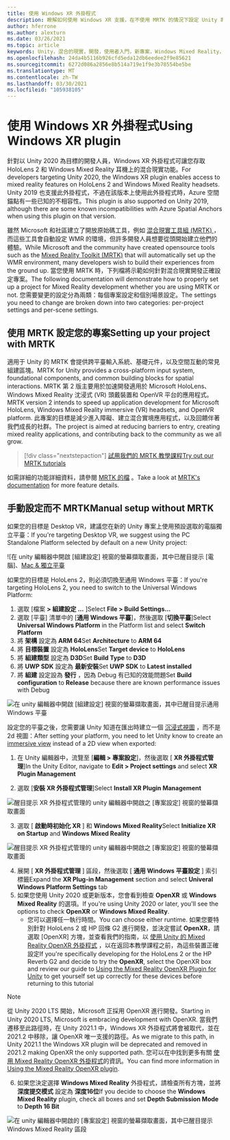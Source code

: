```yaml
---
title: 使用 Windows XR 外掛程式
description: 瞭解如何使用 Windows XR 支援，在不使用 MRTK 的情況下設定 Unity 專案。
author: hferrone
ms.author: alexturn
ms.date: 03/26/2021
ms.topic: article
keywords: Unity，混合的現實，開發，使用者入門，新專案，Windows Mixed Reality，UWP，XR，效能，舊版，mrtk，Windows
ms.openlocfilehash: 24da4b5116b926cfd5eda12db6eedee2f9e85621
ms.sourcegitcommit: 6272d086a2856e8b514a719e1f9e3b78554be5be
ms.translationtype: MT
ms.contentlocale: zh-TW
ms.lasthandoff: 03/30/2021
ms.locfileid: "105938105"
---
```

# <a name="using-windows-xr-plugin"></a><span data-ttu-id="1f77e-104">使用 Windows XR 外掛程式</span><span class="sxs-lookup"><span data-stu-id="1f77e-104">Using Windows XR plugin</span></span>

<span data-ttu-id="1f77e-105">針對以 Unity 2020 為目標的開發人員，Windows XR 外掛程式可讓您存取 HoloLens 2 和 Windows Mixed Reality 耳機上的混合現實功能。</span><span class="sxs-lookup"><span data-stu-id="1f77e-105">For developers targeting Unity 2020, the Windows XR plugin enables access to mixed reality features on HoloLens 2 and Windows Mixed Reality headsets.</span></span>  <span data-ttu-id="1f77e-106">Unity 2019 也支援此外掛程式，不過在該版本上使用此外掛程式時，Azure 空間錨點有一些已知的不相容性。</span><span class="sxs-lookup"><span data-stu-id="1f77e-106">This plugin is also supported on Unity 2019, although there are some known incompatibilities with Azure Spatial Anchors when using this plugin on that version.</span></span>

<span data-ttu-id="1f77e-107">雖然 Microsoft 和社區建立了開放原始碼工具，例如 [混合現實工具組 (MRTK) ](https://microsoft.github.io/MixedRealityToolkit-Unity/Documentation/Installation.html) ，而這些工具會自動設定 WMR 的環境，但許多開發人員想要從頭開始建立他們的體驗。</span><span class="sxs-lookup"><span data-stu-id="1f77e-107">While Microsoft and the community have created opensource tools such as the [Mixed Reality Toolkit (MRTK)](https://microsoft.github.io/MixedRealityToolkit-Unity/Documentation/Installation.html) that will automatically set up the WMR environment, many developers wish to build their experiences from the ground up.</span></span>  <span data-ttu-id="1f77e-108">當您使用 MRTK 時，下列檔將示範如何針對混合現實開發正確設定專案。</span><span class="sxs-lookup"><span data-stu-id="1f77e-108">The following documentation will demonstrate how to properly set up a project for Mixed Reality development whether you are using MRTK or not.</span></span>  <span data-ttu-id="1f77e-109">您需要變更的設定分為兩類：每個專案設定和個別場景設定。</span><span class="sxs-lookup"><span data-stu-id="1f77e-109">The settings you need to change are broken down into two categories: per-project settings and per-scene settings.</span></span>

## <a name="setting-up-your-project-with-mrtk"></a><span data-ttu-id="1f77e-110">使用 MRTK 設定您的專案</span><span class="sxs-lookup"><span data-stu-id="1f77e-110">Setting up your project with MRTK</span></span>

<span data-ttu-id="1f77e-111">適用于 Unity 的 MRTK 會提供跨平臺輸入系統、基礎元件，以及空間互動的常見組建區塊。</span><span class="sxs-lookup"><span data-stu-id="1f77e-111">MRTK for Unity provides a cross-platform input system, foundational components, and common building blocks for spatial interactions.</span></span> <span data-ttu-id="1f77e-112">MRTK 第 2 版主要用於加速開發適用於 Microsoft HoloLens、Windows Mixed Reality 沈浸式 (VR) 頭戴裝置和 OpenVR 平台的應用程式。</span><span class="sxs-lookup"><span data-stu-id="1f77e-112">MRTK version 2 intends to speed up application development for Microsoft HoloLens, Windows Mixed Reality immersive (VR) headsets, and OpenVR platform.</span></span> <span data-ttu-id="1f77e-113">此專案的目標是減少進入障礙、建立混合實境應用程式，以及回饋伴著我們成長的社群。</span><span class="sxs-lookup"><span data-stu-id="1f77e-113">The project is aimed at reducing barriers to entry, creating mixed reality applications, and contributing back to the community as we all grow.</span></span>

> [!div class="nextstepaction"]
> [<span data-ttu-id="1f77e-114">試用我們的 MRTK 教學課程</span><span class="sxs-lookup"><span data-stu-id="1f77e-114">Try out our MRTK tutorials</span></span>](tutorials/mr-learning-base-01.md)

<span data-ttu-id="1f77e-115">如需詳細的功能詳細資料，請參閱 [MRTK 的檔](/windows/mixed-reality/mrtk-unity) 。</span><span class="sxs-lookup"><span data-stu-id="1f77e-115">Take a look at [MRTK's documentation](/windows/mixed-reality/mrtk-unity) for more feature details.</span></span>

## <a name="manual-setup-without-mrtk"></a><span data-ttu-id="1f77e-116">手動設定而不 MRTK</span><span class="sxs-lookup"><span data-stu-id="1f77e-116">Manual setup without MRTK</span></span>

<span data-ttu-id="1f77e-117">如果您的目標是 Desktop VR，建議您在新的 Unity 專案上使用預設選取的電腦獨立平臺：</span><span class="sxs-lookup"><span data-stu-id="1f77e-117">If you're targeting Desktop VR, we suggest using the PC Standalone Platform selected by default on a new Unity project:</span></span>

![在 unity 編輯器中開啟 [組建設定] 視窗的螢幕擷取畫面，其中已醒目提示 [電腦]、[Mac & 獨立平臺](images/wmr-config-img-3.png)

<span data-ttu-id="1f77e-119">如果您的目標是 HoloLens 2，則必須切換至通用 Windows 平臺：</span><span class="sxs-lookup"><span data-stu-id="1f77e-119">If you're targeting HoloLens 2, you need to switch to the Universal Windows Platform:</span></span>

1.  <span data-ttu-id="1f77e-120">選取 [檔案 **> 組建設定 ...** ]</span><span class="sxs-lookup"><span data-stu-id="1f77e-120">Select **File > Build Settings...**</span></span>
2.  <span data-ttu-id="1f77e-121">選取 [平臺] 清單中的 [**通用 Windows 平臺**]，然後選取 [**切換平臺**]</span><span class="sxs-lookup"><span data-stu-id="1f77e-121">Select **Universal Windows Platform** in the Platform list and select **Switch Platform**</span></span>
3.  <span data-ttu-id="1f77e-122">將 **架構** 設定為 **ARM 64**</span><span class="sxs-lookup"><span data-stu-id="1f77e-122">Set **Architecture** to **ARM 64**</span></span>
4.  <span data-ttu-id="1f77e-123">將 **目標裝置** 設定為 **HoloLens**</span><span class="sxs-lookup"><span data-stu-id="1f77e-123">Set **Target device** to **HoloLens**</span></span>
5.  <span data-ttu-id="1f77e-124">將 **組建類型** 設定為 **D3D**</span><span class="sxs-lookup"><span data-stu-id="1f77e-124">Set **Build Type** to **D3D**</span></span>
6.  <span data-ttu-id="1f77e-125">將 **UWP SDK** 設定為 **最新安裝**</span><span class="sxs-lookup"><span data-stu-id="1f77e-125">Set **UWP SDK** to **Latest installed**</span></span>
7.  <span data-ttu-id="1f77e-126">將 **組建** 設定設為 **發行** ，因為 Debug 有已知的效能問題</span><span class="sxs-lookup"><span data-stu-id="1f77e-126">Set **Build configuration** to **Release** because there are known performance issues with Debug</span></span>

![在 unity 編輯器中開啟 [組建設定] 視窗的螢幕擷取畫面，其中已醒目提示通用 Windows 平臺](images/wmr-config-img-4.png)

<span data-ttu-id="1f77e-128">設定您的平臺之後，您需要讓 Unity 知道在匯出時建立一個 [沉浸式視圖](../../design/app-views.md) ，而不是2d 視圖：</span><span class="sxs-lookup"><span data-stu-id="1f77e-128">After setting your platform, you need to let Unity know to create an [immersive view](../../design/app-views.md) instead of a 2D view when exported:</span></span>

1. <span data-ttu-id="1f77e-129">在 Unity 編輯器中，流覽至 [**編輯 > 專案設定**]，然後選取 [ **XR 外掛程式管理**]</span><span class="sxs-lookup"><span data-stu-id="1f77e-129">In the Unity Editor, navigate to **Edit > Project settings** and select **XR Plugin Management**</span></span>

2. <span data-ttu-id="1f77e-130">選取 [**安裝 XR 外掛程式管理**]</span><span class="sxs-lookup"><span data-stu-id="1f77e-130">Select **Install XR Plugin Management**</span></span>

![醒目提示 XR 外掛程式管理的 unity 編輯器中開啟之 [專案設定] 視窗的螢幕擷取畫面](images/wmr-config-img-5.png)

3. <span data-ttu-id="1f77e-132">選取 [ **啟動時初始化 XR** ] 和 **Windows Mixed Reality**</span><span class="sxs-lookup"><span data-stu-id="1f77e-132">Select **Initialize XR on Startup** and **Windows Mixed Reality**</span></span>

![醒目提示 XR 外掛程式管理的 unity 編輯器中開啟之 [專案設定] 視窗的螢幕擷取畫面](images/wmr-config-img-7.png)

4. <span data-ttu-id="1f77e-134">展開 [ **XR 外掛程式管理** ] 區段，然後選取 [ **通用 Windows 平臺設定** ] 索引標籤</span><span class="sxs-lookup"><span data-stu-id="1f77e-134">Expand the **XR Plug-in Management** section and select **Univeral Windows Platform Settings** tab</span></span>
5. <span data-ttu-id="1f77e-135">如果您使用 Unity 2020 或更新版本，您會看到檢查 **OpenXR** 或 **Windows Mixed Reality** 的選項。</span><span class="sxs-lookup"><span data-stu-id="1f77e-135">If you're using Unity 2020 or later, you'll see the options to check **OpenXR** or **Windows Mixed Reality**.</span></span> 
    * <span data-ttu-id="1f77e-136">您可以選擇任一執行時間。</span><span class="sxs-lookup"><span data-stu-id="1f77e-136">You can choose either runtime.</span></span>  <span data-ttu-id="1f77e-137">如果您要特別針對 HoloLens 2 或 HP 回條 G2 進行開發，並決定嘗試 **OpenXR**，請選取 [OpenXR] 方塊，並查看我們的指南，以 [使用 Unity 的 Mixed Reality OpenXR 外掛程式](openxr-getting-started.md) ，以在返回本教學課程之前，為這些裝置正確設定</span><span class="sxs-lookup"><span data-stu-id="1f77e-137">If you're specifically developing for the HoloLens 2 or the HP Reverb G2 and decide to try the **OpenXR**, select the OpenXR box and review our guide to [Using the Mixed Reality OpenXR Plugin for Unity](openxr-getting-started.md) to get yourself set up correctly for these devices before returning to this tutorial</span></span>

> [!NOTE]
> <span data-ttu-id="1f77e-138">從 Unity 2020 LTS 開始，Microsoft 正採用 OpenXR 進行開發。</span><span class="sxs-lookup"><span data-stu-id="1f77e-138">Starting in Unity 2020 LTS, Microsoft is embracing development with OpenXR.</span></span>  <span data-ttu-id="1f77e-139">當我們遷移至此路徑時，在 Unity 2021.1 中，Windows XR 外掛程式將會被取代，並在2021.2 中移除，讓 OpenXR 唯一支援的路徑。</span><span class="sxs-lookup"><span data-stu-id="1f77e-139">As we migrate to this path, in Unity 2021.1 the Windows XR plugin will be deprecated and removed in 2021.2 making OpenXR the only supported path.</span></span> <span data-ttu-id="1f77e-140">您可以在中找到更多有關 [使用 Mixed Reality OpenXR 外掛程式](openxr-getting-started.md)的資訊。</span><span class="sxs-lookup"><span data-stu-id="1f77e-140">You can find more information in [Using the Mixed Reality OpenXR plugin](openxr-getting-started.md).</span></span>

6. <span data-ttu-id="1f77e-141">如果您決定選擇 **Windows Mixed Reality** 外掛程式，請檢查所有方塊，並將 **深度提交模式** 設定為 **深度16位**</span><span class="sxs-lookup"><span data-stu-id="1f77e-141">If you decide to choose the **Windows Mixed Reality** plugin, check all boxes and set **Depth Submission Mode** to **Depth 16 Bit**</span></span>

![在 unity 編輯器中開啟的 [專案設定] 視窗的螢幕擷取畫面，其中已醒目提示 Windows Mixed Reality 區段](images/wmr-config-img-8.png)
